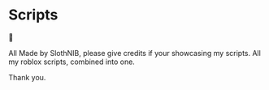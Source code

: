 # Scripts

👋

All Made by SlothNIB, please give credits if your showcasing my scripts.
All my roblox scripts, combined into one.

Thank you.
